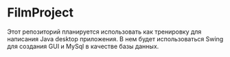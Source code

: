 # FilmProject

Этот репозиторий планируется использовать как тренировку для написания Java desktop приложения. В нем будет использоваться Swing для создания GUI и MySql в качестве базы данных. 
